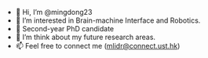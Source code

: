- 👋 Hi, I’m @mingdong23
- 👀 I’m interested in Brain-machine Interface and Robotics.
- 🌱 Second-year PhD candidate
- 💞️ I’m think about my future research areas.
- 📫 Feel free to connect me (mlidr@connect.ust.hk)

<!---
mingdong23/mingdong23 is a ✨ special ✨ repository because its `README.md` (this file) appears on your GitHub profile.
You can click the Preview link to take a look at your changes.
--->
